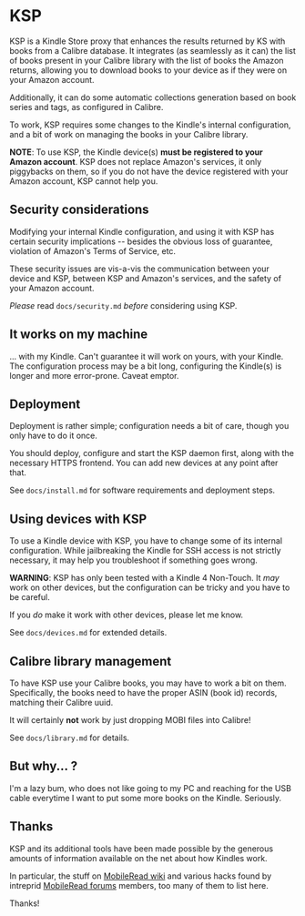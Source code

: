 
KSP
===

KSP is a Kindle Store proxy that enhances the results returned by KS with books from a Calibre database. It integrates
(as seamlessly as it can) the list of books present in your Calibre library with the list of books the Amazon returns,
allowing you to download books to your device as if they were on your Amazon account.

Additionally, it can do some automatic collections generation based on book series and tags, as configured in Calibre.

To work, KSP requires some changes to the Kindle's internal configuration, and a bit of work on managing the books in
your Calibre library.

**NOTE**: To use KSP, the Kindle device(s) **must be registered to your Amazon account**. KSP does not replace Amazon's
services, it only piggybacks on them, so if you do not have the device registered with your Amazon account, KSP cannot
help you.


Security considerations
-----------------------

Modifying your internal Kindle configuration, and using it with KSP has certain security implications -- besides the
obvious loss of guarantee, violation of Amazon's Terms of Service, etc.

These security issues are vis-a-vis the communication between your device and KSP, between KSP and Amazon's services,
and the safety of your Amazon account.

*Please* read `docs/security.md` *before* considering using KSP.


It works on my machine
----------------------

... with my Kindle. Can't guarantee it will work on yours, with your Kindle. The configuration process may be a bit
long, configuring the Kindle(s) is longer and more error-prone. Caveat emptor.


Deployment
----------

Deployment is rather simple; configuration needs a bit of care, though you only have to do it once.

You should deploy, configure and start the KSP daemon first, along with the necessary HTTPS frontend. You can add new
devices at any point after that.

See `docs/install.md` for software requirements and deployment steps.


Using devices with KSP
----------------------

To use a Kindle device with KSP, you have to change some of its internal configuration. While jailbreaking the Kindle
for SSH access is not strictly necessary, it may help you troubleshoot if something goes wrong.

**WARNING**: KSP has only been tested with a Kindle 4 Non-Touch. It *may* work on other devices, but the configuration
can be tricky and you have to be careful.

If you *do* make it work with other devices, please let me know.

See `docs/devices.md` for extended details.


Calibre library management
--------------------------

To have KSP use your Calibre books, you may have to work a bit on them. Specifically, the books need to have the proper
ASIN (book id) records, matching their Calibre uuid.

It will certainly **not** work by just dropping MOBI files into Calibre!

See `docs/library.md` for details.


But why... ?
------------

I'm a lazy bum, who does not like going to my PC and reaching for the USB cable everytime I want to put some more books
on the Kindle. Seriously.


Thanks
------

KSP and its additional tools have been made possible by the generous amounts of information available on the net about
how Kindles work.

In particular, the stuff on [MobileRead wiki](http://wiki.mobileread.com/wiki/Kindle4NTHacking) and various hacks found
by intreprid [MobileRead forums](http://www.mobileread.com/forums/forumdisplay.php?f=140) members, too many of them to
list here.

Thanks!
